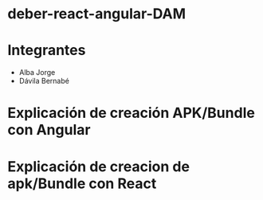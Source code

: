 # deber-react-angular-DAM

# Integrantes
* Alba Jorge
* Dávila Bernabé

# Explicación de creación APK/Bundle con Angular

# Explicación de creacion de apk/Bundle con React



